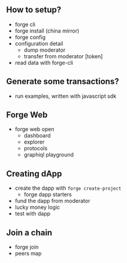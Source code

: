 ## How to setup?

- forge cli
- forge install (china mirror)
- forge config
- configuration detail
  - dump moderator
  - transfer from moderator [token]
- read data with forge-cli

## Generate some transactions?

- run examples, written with javascript sdk

## Forge Web

- forge web open
  - dashboard
  - explorer
  - protocols
  - graphiql playground

## Creating dApp

- create the dapp with `forge create-project`
  - forge dapp starters
- fund the dapp from moderator
- lucky money logic
- test with dapp

## Join a chain

- forge join
- peers map
